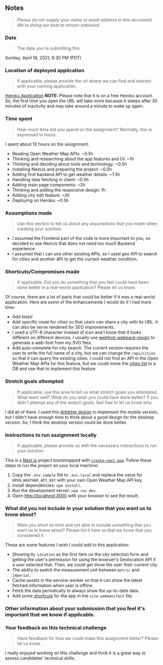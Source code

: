 ## Notes

> _Please do not supply your name or email address in this document. We're doing our best to remain unbiased._

### Date

> The date you're submitting this.

Sunday, April 18, 2021, 6:30 PM (PDT)

### Location of deployed application

> If applicable, please provide the url where we can find and interact with your running application.

[Heroku Application](https://weather-thinkific.herokuapp.com/)
**NOTE:** Please note that it is on a free Heroku account. So, the first time you open the URL will take more because it sleeps after 30 minutes of inactivity and may take around a minute to wake up again.

### Time spent

> How much time did you spend on the assignment? Normally, this is expressed in hours.

I spent about 10 hours on the assignment:

- Reading Open Weather Map APIs: ~0.5h
- Thinking and researching about the app features and UI: ~1h
- Thinking and deciding about tools and technology: ~0.5h
- Installing NextJs and preparing the project: ~0.5h
- Adding first backend API to get weather details: ~1.5h
- Handling data fetching in client: ~0.5h
- Adding main page components: ~2h
- Thinking and adding the responsive design: 1h
- Adding city edit feature: ~2h
- Deploying on Heroku: ~0.5h

### Assumptions made

> Use this section to tell us about any assumptions that you made when creating your solution.

- I assumed the Frontend part of the code is more important to you, so decided to use NextJs that does not need too much Backend experience.
- I assumed that I can use other existing APIs, so I used geo API to search for cities and another API to get the current weather condition.

### Shortcuts/Compromises made

> If applicable. Did you do something that you feel could have been done better in a real-world application? Please let us know.

Of course, there are a lot of parts that could be better if it was a real-world application. Here are some of the enhancements I would do if I had more time:

- Add tests!
- Add specific route for cities so that users can share a city with its URL. It can also be serve rendered for SEO improvements.
- I used a UTF-8 character instead of icon and I know that it looks different on different devices. I usually use [webfont-webpack-plugin](https://www.npmjs.com/package/webfont-webpack-plugin) to generate a web-font from my SVG files.
- Add auto-complete for city search. The current version requires the user to write the full name of a city, but we can change the `/api/cities` so that it can query the existing cities. I could not find an API in the Open Weather Map APIs for this feature, but we could move the [cities list](http://bulk.openweathermap.org/sample/city.list.json.gz) to a DB and use that to implement this feature.

### Stretch goals attempted

> If applicable, use this area to tell us what stretch goals you attempted. What went well? What do you wish you could have done better? If you didn't attempt any of the stretch goals, feel free to let us know why.

I did all of them. I used this [dribbble design](https://dribbble.com/shots/6932038-Mobile-application-Weather-Forecast) to implement the mobile version, but I didn't have enough time to think about a good design for the desktop version. So, I think the desktop version could be done better.

### Instructions to run assignment locally

> If applicable, please provide us with the necessary instructions to run your solution.

This is a [Next.js](https://nextjs.org/) project bootstrapped with [`create-next-app`](https://github.com/vercel/next.js/tree/canary/packages/create-next-app). Follow these steps to run the project on your local machine:

1. Copy the `.env.sample` file to `.env.local` and replace the value for `OPEN_WEATHER_API_KEY` with your own Open Weather Map API key.
2. Install dependencies: `npm install`.
3. Run the development server: `npm run dev`.
4. Open [http://localhost:3000](http://localhost:3000) with your browser to see the result.

### What did you not include in your solution that you want us to know about?

> Were you short on time and not able to include something that you want us to know about? Please list it here so that we know that you considered it.

These are some features I wish I could add to this application:

- Showing `My Location` as the first item on the city selection form and getting the user's permission for using the browser's Geolocation API if a user selected that. Then, we could get show the user their current city.
- The ability to switch the measurement unit between `metric` and `imperial`.
- Cache assets in the service-worker so that it can show the latest fetched information when user is offline.
- Fetch the data periodically to always show the up-to-date data.
- Add some [shortcuts](https://developer.mozilla.org/en-US/docs/Web/Manifest/shortcuts) for the app in the `site.webmanifest` file.

### Other information about your submission that you feel it's important that we know if applicable.

### Your feedback on this technical challenge

> Have feedback for how we could make this assignment better? Please let us know.

I really enjoyed working on this challenge and think it is a great way to assess candidates' technical skills.
